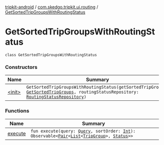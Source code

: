 [tripkit-android](../../index.md) / [com.skedgo.tripkit.ui.routing](../index.md) / [GetSortedTripGroupsWithRoutingStatus](./index.md)

# GetSortedTripGroupsWithRoutingStatus

`class GetSortedTripGroupsWithRoutingStatus`

### Constructors

| Name | Summary |
|---|---|
| [&lt;init&gt;](-init-.md) | `GetSortedTripGroupsWithRoutingStatus(getSortedTripGroups: `[`GetSortedTripGroups`](../-get-sorted-trip-groups/index.md)`, routingStatusRepository: `[`RoutingStatusRepository`](../../skedgo.tripkit.routingstatus/-routing-status-repository/index.md)`)` |

### Functions

| Name | Summary |
|---|---|
| [execute](execute.md) | `fun execute(query: `[`Query`](../../com.skedgo.android.common.model/-query/index.md)`, sortOrder: `[`Int`](https://kotlinlang.org/api/latest/jvm/stdlib/kotlin/-int/index.html)`): Observable<`[`Pair`](https://kotlinlang.org/api/latest/jvm/stdlib/kotlin/-pair/index.html)`<`[`List`](https://kotlinlang.org/api/latest/jvm/stdlib/kotlin.collections/-list/index.html)`<`[`TripGroup`](../../skedgo.tripkit.routing/-trip-group/index.md)`>, `[`Status`](../../skedgo.tripkit.routingstatus/-status/index.md)`>>` |
